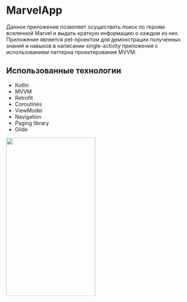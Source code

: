 # MarvelApp
Данное приложение позволяет осуществить поиск по героям вселенной Marvel и выдать краткую информацию о каждом из них.
Приложение является pet-проектом для демонстрации полученных знаний и навыков в написании single-activity приложения с использованием паттерна проектирования MVVM.
## Использованные технологии
- Kotlin
- MVVM
- Retrofit
- Coroutines
- ViewModel
- Navigation
- Paging library
- Glide

<img src="https://github.com/Abler31/MarvelApp/blob/master/screen.gif" width="240" height="426"/>
